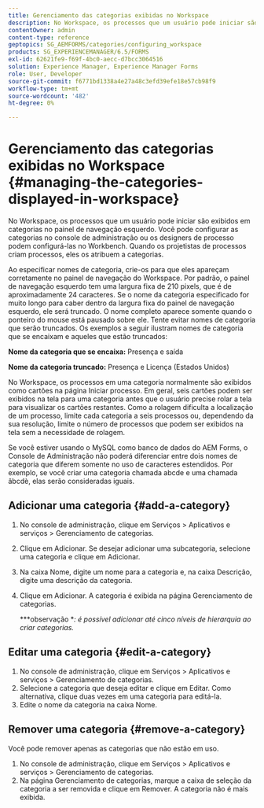 ```yaml
---
title: Gerenciamento das categorias exibidas no Workspace
description: No Workspace, os processos que um usuário pode iniciar são exibidos em categorias no painel de navegação esquerdo. Saiba como gerenciar essas categorias exibidas no Espaço de trabalho.
contentOwner: admin
content-type: reference
geptopics: SG_AEMFORMS/categories/configuring_workspace
products: SG_EXPERIENCEMANAGER/6.5/FORMS
exl-id: 62621fe9-f69f-4bc0-aecc-d7bcc3064516
solution: Experience Manager, Experience Manager Forms
role: User, Developer
source-git-commit: f6771bd1338a4e27a48c3efd39efe18e57cb98f9
workflow-type: tm+mt
source-wordcount: '482'
ht-degree: 0%

---
```


# Gerenciamento das categorias exibidas no Workspace {#managing-the-categories-displayed-in-workspace}

No Workspace, os processos que um usuário pode iniciar são exibidos em categorias no painel de navegação esquerdo. Você pode configurar as categorias no console de administração ou os designers de processo podem configurá-las no Workbench. Quando os projetistas de processos criam processos, eles os atribuem a categorias.

Ao especificar nomes de categoria, crie-os para que eles apareçam corretamente no painel de navegação do Workspace. Por padrão, o painel de navegação esquerdo tem uma largura fixa de 210 pixels, que é de aproximadamente 24 caracteres. Se o nome da categoria especificado for muito longo para caber dentro da largura fixa do painel de navegação esquerdo, ele será truncado. O nome completo aparece somente quando o ponteiro do mouse está pausado sobre ele. Tente evitar nomes de categoria que serão truncados. Os exemplos a seguir ilustram nomes de categoria que se encaixam e aqueles que estão truncados:

**Nome da categoria que se encaixa:** Presença e saída

**Nome da categoria truncado:** Presença e Licença (Estados Unidos)

No Workspace, os processos em uma categoria normalmente são exibidos como cartões na página Iniciar processo. Em geral, seis cartões podem ser exibidos na tela para uma categoria antes que o usuário precise rolar a tela para visualizar os cartões restantes. Como a rolagem dificulta a localização de um processo, limite cada categoria a seis processos ou, dependendo da sua resolução, limite o número de processos que podem ser exibidos na tela sem a necessidade de rolagem.

Se você estiver usando o MySQL como banco de dados do AEM Forms, o Console de Administração não poderá diferenciar entre dois nomes de categoria que diferem somente no uso de caracteres estendidos. Por exemplo, se você criar uma categoria chamada abcde e uma chamada âbcdè, elas serão consideradas iguais.

## Adicionar uma categoria {#add-a-category}

1. No console de administração, clique em Serviços > Aplicativos e serviços > Gerenciamento de categorias.
1. Clique em Adicionar. Se desejar adicionar uma subcategoria, selecione uma categoria e clique em Adicionar.
1. Na caixa Nome, digite um nome para a categoria e, na caixa Descrição, digite uma descrição da categoria.
1. Clique em Adicionar. A categoria é exibida na página Gerenciamento de categorias.

   ***observação **: é possível adicionar até cinco níveis de hierarquia ao criar categorias.*

## Editar uma categoria {#edit-a-category}

1. No console de administração, clique em Serviços > Aplicativos e serviços > Gerenciamento de categorias.
1. Selecione a categoria que deseja editar e clique em Editar. Como alternativa, clique duas vezes em uma categoria para editá-la.
1. Edite o nome da categoria na caixa Nome.

## Remover uma categoria {#remove-a-category}

Você pode remover apenas as categorias que não estão em uso.

1. No console de administração, clique em Serviços > Aplicativos e serviços > Gerenciamento de categorias.
1. Na página Gerenciamento de categorias, marque a caixa de seleção da categoria a ser removida e clique em Remover. A categoria não é mais exibida.
